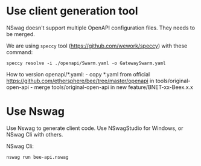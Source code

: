 # Use client generation tool

NSwag doesn't support multiple OpenAPI configuration files. They needs to be merged.

We are using `speccy` tool (https://github.com/wework/speccy) with these command:

```shell
speccy resolve -i ./openapi/Swarm.yaml -o GatewaySwarm.yaml
```

How to version openapi/*.yaml: 
    - copy *.yaml from official https://github.com/ethersphere/bee/tree/master/openapi in tools/original-open-api
    - merge tools/original-open-api in new feature/BNET-xx-Beex.x.x

# Use Nswag

Use Nswag to generate client code. Use NSwagStudio for Windows, or NSwag Cli with others.

NSwag Cli:

```shell
nswag run bee-api.nswag
```